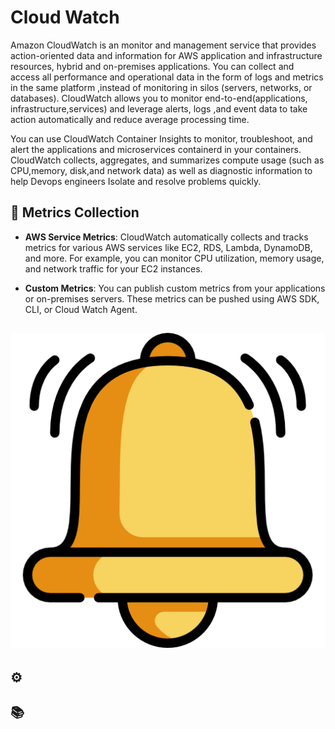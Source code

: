 # Cloud Watch

Amazon CloudWatch is an monitor and management service that provides action-oriented data and information for AWS application and infrastructure resources, hybrid and on-premises applications. You can collect and access all performance and operational data in the form of logs and metrics in the same platform ,instead of monitoring in silos (servers, networks, or databases). CloudWatch allows you to monitor end-to-end(applications, infrastructure,services) and leverage alerts, logs ,and event data to take action automatically and reduce average processing time.


You can use CloudWatch Container Insights to monitor, troubleshoot, and alert the applications and microservices containerd in your containers.
CloudWatch collects, aggregates, and summarizes compute usage (such as CPU,memory, disk,and network data) as well as diagnostic information to help Devops engineers Isolate and resolve problems quickly.

## 🚀 Metrics Collection

-  **AWS Service Metrics**: CloudWatch automatically collects and tracks metrics for various AWS services like EC2, RDS, Lambda, DynamoDB, and more. For example, you can monitor CPU utilization, memory usage, and network traffic for your EC2 instances.

- **Custom Metrics**: You can publish custom metrics from your applications or on-premises servers. These metrics can be pushed using AWS SDK, CLI, or Cloud Watch Agent.


## ![Alt text](image.png)



## ⚙️


## 📚